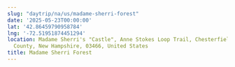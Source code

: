 ```yaml
---
slug: "daytrip/na/us/madame-sherri-forest"
date: '2025-05-23T00:00:00'
lat: '42.86459790958784'
lng: '-72.51951874451294'
location: Madame Sherri's "Castle", Anne Stokes Loop Trail, Chesterfield, Cheshire
  County, New Hampshire, 03466, United States
title: Madame Sherri Forest
---
```




